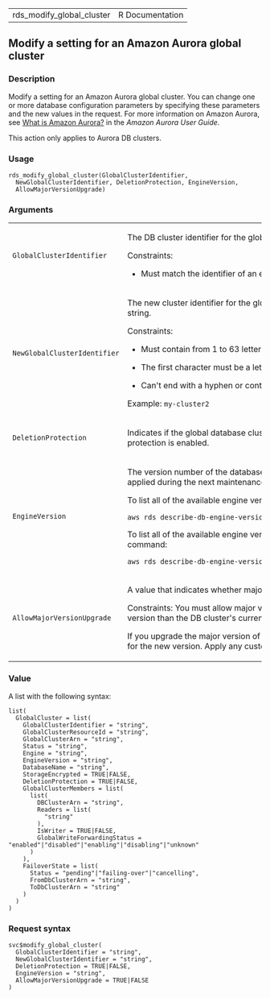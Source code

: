 <table style="width: 100%;">
<tbody>
<tr class="odd">
<td>rds_modify_global_cluster</td>
<td style="text-align: right;">R Documentation</td>
</tr>
</tbody>
</table>

## Modify a setting for an Amazon Aurora global cluster

### Description

Modify a setting for an Amazon Aurora global cluster. You can change one
or more database configuration parameters by specifying these parameters
and the new values in the request. For more information on Amazon
Aurora, see [What is Amazon
Aurora?](https://docs.aws.amazon.com/AmazonRDS/latest/AuroraUserGuide/CHAP_AuroraOverview.html)
in the *Amazon Aurora User Guide*.

This action only applies to Aurora DB clusters.

### Usage

    rds_modify_global_cluster(GlobalClusterIdentifier,
      NewGlobalClusterIdentifier, DeletionProtection, EngineVersion,
      AllowMajorVersionUpgrade)

### Arguments

<table>
<colgroup>
<col style="width: 35%" />
<col style="width: 65%" />
</colgroup>
<tbody>
<tr class="odd">
<td><code
id="rds_modify_global_cluster_:_GlobalClusterIdentifier">GlobalClusterIdentifier</code></td>
<td><p>The DB cluster identifier for the global cluster being modified.
This parameter isn't case-sensitive.</p>
<p>Constraints:</p>
<ul>
<li><p>Must match the identifier of an existing global database
cluster.</p></li>
</ul></td>
</tr>
<tr class="even">
<td><code
id="rds_modify_global_cluster_:_NewGlobalClusterIdentifier">NewGlobalClusterIdentifier</code></td>
<td><p>The new cluster identifier for the global database cluster when
modifying a global database cluster. This value is stored as a lowercase
string.</p>
<p>Constraints:</p>
<ul>
<li><p>Must contain from 1 to 63 letters, numbers, or hyphens</p></li>
<li><p>The first character must be a letter</p></li>
<li><p>Can't end with a hyphen or contain two consecutive
hyphens</p></li>
</ul>
<p>Example: <code>my-cluster2</code></p></td>
</tr>
<tr class="odd">
<td><code
id="rds_modify_global_cluster_:_DeletionProtection">DeletionProtection</code></td>
<td><p>Indicates if the global database cluster has deletion protection
enabled. The global database cluster can't be deleted when deletion
protection is enabled.</p></td>
</tr>
<tr class="even">
<td><code
id="rds_modify_global_cluster_:_EngineVersion">EngineVersion</code></td>
<td><p>The version number of the database engine to which you want to
upgrade. Changing this parameter results in an outage. The change is
applied during the next maintenance window unless
<code>ApplyImmediately</code> is enabled.</p>
<p>To list all of the available engine versions for
<code>aurora-mysql</code> (for MySQL-based Aurora global databases), use
the following command:</p>
<p><code
style="white-space: pre;">⁠aws rds describe-db-engine-versions --engine aurora-mysql --query '*[]|[?SupportsGlobalDatabases == `true`].[EngineVersion]'⁠</code></p>
<p>To list all of the available engine versions for
<code>aurora-postgresql</code> (for PostgreSQL-based Aurora global
databases), use the following command:</p>
<p><code
style="white-space: pre;">⁠aws rds describe-db-engine-versions --engine aurora-postgresql --query '*[]|[?SupportsGlobalDatabases == `true`].[EngineVersion]'⁠</code></p></td>
</tr>
<tr class="odd">
<td><code
id="rds_modify_global_cluster_:_AllowMajorVersionUpgrade">AllowMajorVersionUpgrade</code></td>
<td><p>A value that indicates whether major version upgrades are
allowed.</p>
<p>Constraints: You must allow major version upgrades when specifying a
value for the <code>EngineVersion</code> parameter that is a different
major version than the DB cluster's current version.</p>
<p>If you upgrade the major version of a global database, the cluster
and DB instance parameter groups are set to the default parameter groups
for the new version. Apply any custom parameter groups after completing
the upgrade.</p></td>
</tr>
</tbody>
</table>

### Value

A list with the following syntax:

    list(
      GlobalCluster = list(
        GlobalClusterIdentifier = "string",
        GlobalClusterResourceId = "string",
        GlobalClusterArn = "string",
        Status = "string",
        Engine = "string",
        EngineVersion = "string",
        DatabaseName = "string",
        StorageEncrypted = TRUE|FALSE,
        DeletionProtection = TRUE|FALSE,
        GlobalClusterMembers = list(
          list(
            DBClusterArn = "string",
            Readers = list(
              "string"
            ),
            IsWriter = TRUE|FALSE,
            GlobalWriteForwardingStatus = "enabled"|"disabled"|"enabling"|"disabling"|"unknown"
          )
        ),
        FailoverState = list(
          Status = "pending"|"failing-over"|"cancelling",
          FromDbClusterArn = "string",
          ToDbClusterArn = "string"
        )
      )
    )

### Request syntax

    svc$modify_global_cluster(
      GlobalClusterIdentifier = "string",
      NewGlobalClusterIdentifier = "string",
      DeletionProtection = TRUE|FALSE,
      EngineVersion = "string",
      AllowMajorVersionUpgrade = TRUE|FALSE
    )
